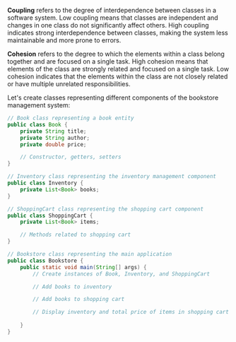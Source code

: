 **Coupling** refers to the degree of interdependence between classes in a software system. Low coupling means that classes are independent and changes in one class do not significantly affect others. High coupling indicates strong interdependence between classes, making the system less maintainable and more prone to errors.

**Cohesion** refers to the degree to which the elements within a class belong together and are focused on a single task. High cohesion means that elements of the class are strongly related and focused on a single task. Low cohesion indicates that the elements within the class are not closely related or have multiple unrelated responsibilities.

Let's create classes representing different components of the bookstore management system:

```java
// Book class representing a book entity
public class Book {
    private String title;
    private String author;
    private double price;

    // Constructor, getters, setters
}

// Inventory class representing the inventory management component
public class Inventory {
    private List<Book> books;
}

// ShoppingCart class representing the shopping cart component
public class ShoppingCart {
    private List<Book> items;

    // Methods related to shopping cart
}

// Bookstore class representing the main application
public class Bookstore {
    public static void main(String[] args) {
        // Create instances of Book, Inventory, and ShoppingCart

        // Add books to inventory

        // Add books to shopping cart

        // Display inventory and total price of items in shopping cart
     
    }
}
```

